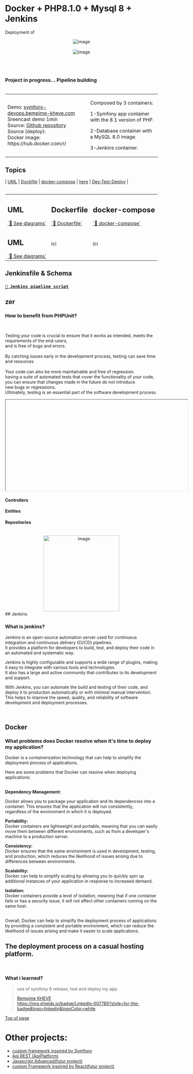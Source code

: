 # Docker + PHP8.1.0 + Mysql 8 + Jenkins




Deployment of
<div align="center"><img src="public/images/symfony-devops.png" alt="image"></div>
<br/>
<div align="center"><img src="public/images/ci-cd.png" alt="image"></div>
<br/>

<br/>
<br/>

### Project in progress... Pipeline building  <br><br>
<div align="center">
<table>
<tr>
<td>
Demo: <a href="#">symfony-devops.bempime-kheve.com</a><br>
Sreencast demo 1min<br> 
Source: <a href="https://github.com/Juju075/symfony-devops">Github repository</a> <br>
Source (deploy): <br>
Docker image: https://hub.docker.com/r/ <br>
</td>
<td>
<em>
</em>
<p>Composed by 3 containers:</p>
<p>1-Symfony app container with the 8.1 version of PHP.</p>
<p>2-Database container with a MySQL 8.0 image.</p>
<p>3-Jenkins container.</p>
</td>
</tr>
</table>
</div>



## 

<!--
<img src="https://camo.githubusercontent.com/1286ca53c148499090f035cf8808a51d071a80bbd19e810ac18f07b635fbfb08/68747470733a2f2f636972636c6563692e636f6d2f67682f73696c617268692f73796d666f6e792d646f636b65722d63692e7376673f7374796c653d737667" alt="CircleCI" data-canonical-src="https://circleci.com/gh/silarhi/symfony-docker-ci.svg?style=svg" style="max-width: 100%;">
https://img.shields.io/badge/LinkedIn-0077B5?style=for-the-badge&logo=linkedin&logoColor=white
-->

## Topics<br>

| <a href="https://github.com/Juju075/symfony-devops/blob/main/UML/databaseModeling.JPG">UML</a> |
<a href="#">Dockfile</a> | <a href="#">docker-compose</a> | <a href="#">here</a> | <a href="#">Dev-Test-Deploy</a> |
<br><br>

<div align="center">
<table>
<tr>
<td>
<h2>UML</h2>
<a href="https://github.com/Juju075/symfony-devops/blob/main/UML/databaseModeling.JPG">`📄 See diagrams`</a>
</td>
<td>
<h2>Dockerfile</h2>
<a href="https://github.com/Juju075/symfony-devops/blob/main/Dockerfile">`📄 Dockerfile`</a>
</td>
<td>
<h2>docker-compose</h2>
<a href="https://github.com/Juju075/symfony-devops/blob/main/docker-compose.yml">`📄 docker-compose`</a>

</td>
</tr>
<tr>
<td>
<h2>UML</h2>
<a href="https://github.com/Juju075/symfony-devops/blob/main/UML/databaseModeling.JPG">`📄 See diagrams`</a>

</td>
<td>ici</td>
<td>ici</td>
</tr>
</table>
</div>




 


 


## Jenkinsfile & Schema
### <a href="#">`📄 Jenkins pipeline script`</a> 


## zer

<h3>How to benefit from PHPUnit?</h3>

<br>

Testing your code is crucial to ensure that it works as intended, meets the requirements of the end-users, <br>
and is free of bugs and errors.<br><br>
By catching issues early in the development process, testing can save time and resources <br><br>
Your code can also be more maintainable and free of regression.<br>
having a suite of automated tests that cover the functionality of your code,<br>
you can ensure that changes made in the future do not introduce<br>
new bugs or regressions.<br>
Ultimately, testing is an essential part of the software development process.

<iframe height="300" width="600">

</iframe>

#### Controllers

#### Entities

#### Repositories

<br>

<div align="center"><img src="public/images/cicd-gotestr.png" height="250"  alt="image"></div>
## Jenkins

<h3> What is jenkins?</h3>
<p>
Jenkins is an open-source automation server used for continuous integration and continuous delivery (CI/CD) pipelines. <br>
It provides a platform for developers to build, test, and deploy their code in an automated and systematic way.<br>

Jenkins is highly configurable and supports a wide range of plugins, making it easy to integrate with various tools and technologies.<br>
It also has a large and active community that contributes to its development and support.<br>

With Jenkins, you can automate the build and testing of their code, and deploy it to production automatically or with minimal manual intervention. This helps to improve the speed, quality, and reliability of software development and deployment processes.</p>

<br>

## Docker

### What problems does Docker resolve when it's time to deploy my application?

Docker is a containerization technology that can help to simplify the deployment process of applications. <br>

Here are some problems that Docker can resolve when deploying applications:<br><br>

<b>Dependency Management: </b><br>

Docker allows you to package your application and its dependencies into a container. This ensures that the application will run consistently,<br>
regardless of the environment in which it is deployed.

<b>Portability:</b> <br>
Docker containers are lightweight and portable, meaning that you can easily move them between different environments, such as from a developer's machine to a production server.

<b>Consistency:</b> <br>
Docker ensures that the same environment is used in development, testing, and production, which reduces the likelihood of issues arising due to differences between environments.

<b>Scalability:</b> <br>
Docker can help to simplify scaling by allowing you to quickly spin up additional instances of your application in response to increased demand.

<b>Isolation:</b> <br>
Docker containers provide a level of isolation, meaning that if one container fails or has a security issue, it will not affect other containers running on the same host.<br><br>

Overall, Docker can help to simplify the deployment process of applications by providing a consistent and portable environment, which can reduce the likelihood of issues arising and make it easier to scale applications.

## The deployment process on a casual hosting platform.

<br/>

### What i learned?

> use of symfony 6 release, test and deploy my app.
>
> [Bempime KHEVE](https://www.linkedin.com/in/bempime-kheve/)<br/>
> https://img.shields.io/badge/LinkedIn-0077B5?style=for-the-badge&logo=linkedin&logoColor=white

<a href="https://github.com/Juju075/symfony-devops#docker--php810--mysql-8--jenkins">Top of page</a>

# Other projects:

<ul>
    <li><a href="https://github.com/Juju075/php_framework">custom framework inspired by Symfony</a></li>
    <li><a href="https://github.com/Juju075/api-rest">Api REST (ApiPlatform)</a></li>
    <li><a href="#">Javascript Advanced(futur project)</a></li>
    <li><a href="#">custom Framework inspired by React(futur project)</a></li>
</ul>
<br>
